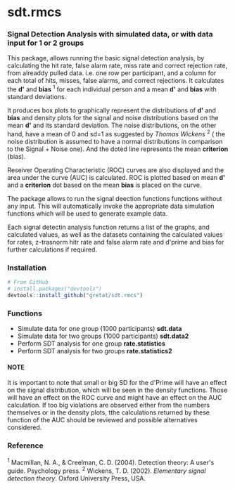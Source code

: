 # sdt.rmcs
### Signal Detection Analysis with simulated data, or with data input for 1 or 2 groups

This package, allows running the basic signal detection analysis, 
by calculating the hit rate, false alarm rate, miss rate and correct rejection rate, from 
alreaddy pulled data. i.e. one row per participant, and a column for each 
total of hits, misses, false alarms, and correct rejections. It calculates 
the **d\'** and **bias** <sup>1</sup> for each individual person and a mean **d\'** and **bias** with standard deviations. 

It produces box plots to graphically represent the distributions of **d\'** and **bias** and density plots
for the signal and noise distributions based on the mean **d\'** and its standard deviation. The noise distributions, 
on the other hand, have a mean of 0 and sd=1 as suggested by  *Thomas Wickens* <sup>2</sup> ( the noise distribution is assumed to 
have a normal distributions in comparison to the Signal + Noise one). And the doted line represents the mean **criterion** (bias). 

Reseiver Operating Characteristic (ROC) curves are also displayed and the area under the curve (AUC) is calculated.
ROC is plotted based on mean **d'** and a **criterion** dot based on the mean **bias** is placed on the curve. 


The package allows to run the signal deection functions functions without any input. This will automatically invoke 
the appropriate data simulation functions which will be used to generate example data. 

Each signal detectin analysis function returns a list of the graphs, and calculated values, as well as the datasets containing the 
calculated values for rates, z-trasnorm hitr rate and false alarm rate and d'prime and bias for further calculations if required. 

### Installation
``` r
# From GitHub
# install.packages("devtools")
devtools::install_github("gretat/sdt.rmcs")
```
### Functions
* Simulate data for one group (1000 participants) **sdt.data**
* Simulate data for two groups (1000 participants) **sdt.data2**
* Perform SDT analysis for one group **rate.statistics**
* Perform SDT analysis for two groups **rate.statistics2**

#### NOTE
It is important to note that small or big SD for the d'Prime will have an effect on the signal distribution, which will be seen in the 
density functions. Those will have an effect on the ROC curve and might have an effect  on the AUC calculation. If too big violations are observed either from the numbers themselves or in the density plots, tthe calculations returned by these function of the AUC should be reviewed and possible alternatives considered.


### Reference
<sup>1</sup> Macmillan, N. A., & Creelman, C. D. (2004). Detection theory: A user's guide. Psychology press.
<sup>2</sup> Wickens, T. D. (2002). *Elementary signal detection theory*. Oxford University Press, USA.

